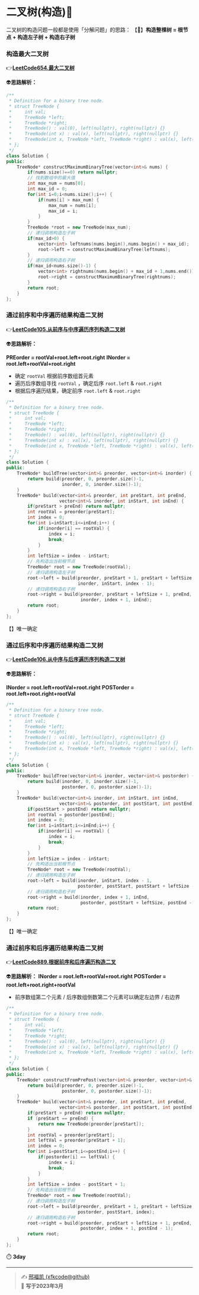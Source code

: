 # 二叉树(构造):construction: 

二叉树的构造问题一般都是使用「分解问题」的思路：
【🥽】**构造整棵树 = 根节点 + 构造左子树 + 构造右子树** 

### 构造最大二叉树

:point_right:[**LeetCode654.最大二叉树**](https://leetcode.cn/problems/maximum-binary-tree/)  

:alien:**思路解析：** 

```C++
/**
 * Definition for a binary tree node.
 * struct TreeNode {
 *     int val;
 *     TreeNode *left;
 *     TreeNode *right;
 *     TreeNode() : val(0), left(nullptr), right(nullptr) {}
 *     TreeNode(int x) : val(x), left(nullptr), right(nullptr) {}
 *     TreeNode(int x, TreeNode *left, TreeNode *right) : val(x), left(left), right(right) {}
 * };
 */
class Solution {
public:
    TreeNode* constructMaximumBinaryTree(vector<int>& nums) {
        if(nums.size()==0) return nullptr;
        // 找到数组中的最大值
        int max_num = nums[0];
        int max_id = 0;
        for(int i=0;i<nums.size();i++) {
            if(nums[i] > max_num) {
                max_num = nums[i];
                max_id = i; 
            }
        }
        TreeNode *root = new TreeNode(max_num);
        // 递归调用构造左子树
        if(max_id>0) {
            vector<int> leftnums(nums.begin(),nums.begin() + max_id); 
            root->left = constructMaximumBinaryTree(leftnums);
        }
        // 递归调用构造右子树
        if(max_id<nums.size()-1) {
            vector<int> rightnums(nums.begin() + max_id + 1,nums.end());
            root->right = constructMaximumBinaryTree(rightnums);
        }
        return root;
    }
};
```

### 通过前序和中序遍历结果构造二叉树

:point_right:[**LeetCode105.从前序与中序遍历序列构造二叉树**](https://leetcode.cn/problems/construct-binary-tree-from-preorder-and-inorder-traversal/)  

:alien:**思路解析：** 

**PREorder = rootVal+root.left+root.right** 
**INorder = root.left+rootVal+root.right** 

- 确定 `rootVal` 根据前序数组首元素
- 遍历后序数组寻找 `rootVal` ，确定后序 `root.left` & `root.right` 
- 根据后序遍历结果，确定前序 `root.left` & `root.right` 

```C++
/**
 * Definition for a binary tree node.
 * struct TreeNode {
 *     int val;
 *     TreeNode *left;
 *     TreeNode *right;
 *     TreeNode() : val(0), left(nullptr), right(nullptr) {}
 *     TreeNode(int x) : val(x), left(nullptr), right(nullptr) {}
 *     TreeNode(int x, TreeNode *left, TreeNode *right) : val(x), left(left), right(right) {}
 * };
 */
class Solution {
public:
    TreeNode* buildTree(vector<int>& preorder, vector<int>& inorder) {
        return build(preorder, 0, preorder.size()-1, 
                     inorder, 0, inorder.size()-1);
    }
    TreeNode* build(vector<int>& preorder, int preStart, int preEnd, 
                    vector<int>& inorder, int inStart, int inEnd) {
        if(preStart > preEnd) return nullptr;
        int rootVal = preorder[preStart];
        int index = 0;
        for(int i=inStart;i<=inEnd;i++) {
            if(inorder[i] == rootVal) {
                index = i;
                break;
            }
        }
        int leftSize = index - inStart;
        // 先构造出当前根节点
        TreeNode* root = new TreeNode(rootVal);
        // 递归调用构造左子树
        root->left = build(preorder, preStart + 1, preStart + leftSize,
                           inorder, inStart, index - 1);
        // 递归调用构造右子树
        root->right = build(preorder, preStart + leftSize + 1, preEnd,
                            inorder, index + 1, inEnd);
        return root;
    }
};
```

【】唯一确定

### 通过后序和中序遍历结果构造二叉树

:point_right:[**LeetCode106.从中序与后序遍历序列构造二叉树**](https://leetcode.cn/problems/construct-binary-tree-from-inorder-and-postorder-traversal/)  

:alien:**思路解析：** 

**INorder = root.left+rootVal+root.right** 
**POSTorder = root.left+root.right+rootVal** 

```C++
/**
 * Definition for a binary tree node.
 * struct TreeNode {
 *     int val;
 *     TreeNode *left;
 *     TreeNode *right;
 *     TreeNode() : val(0), left(nullptr), right(nullptr) {}
 *     TreeNode(int x) : val(x), left(nullptr), right(nullptr) {}
 *     TreeNode(int x, TreeNode *left, TreeNode *right) : val(x), left(left), right(right) {}
 * };
 */
class Solution {
public:
    TreeNode* buildTree(vector<int>& inorder, vector<int>& postorder) {
        return build(inorder, 0, inorder.size()-1,
                     postorder, 0, postorder.size()-1);
    }
    TreeNode* build(vector<int>& inorder, int inStart, int inEnd,
                    vector<int>& postorder, int postStart, int postEnd) {
        if(postStart > postEnd) return nullptr;
        int rootVal = postorder[postEnd];
        int index = 0;
        for(int i=inStart;i<=inEnd;i++) {
            if(inorder[i] == rootVal) {
                index = i;
                break;
            }
        }
        int leftSize = index - inStart;
        // 先构造出当前根节点
        TreeNode* root = new TreeNode(rootVal);
        // 递归调用构造左子树
        root->left = build(inorder, inStart, index - 1,
                           postorder, postStart, postStart + leftSize - 1);
        // 递归调用构造右子树
        root->right = build(inorder, index + 1, inEnd,
                            postorder, postStart + leftSize, postEnd - 1);
        return root;
    }
};
```

【】唯一确定

### 通过前序和后序遍历结果构造二叉树

:point_right:[**LeetCode889.根据前序和后序遍历构造二叉**](https://leetcode.cn/problems/construct-binary-tree-from-preorder-and-postorder-traversal/)   

:alien:**思路解析：** 
**INorder = root.left+rootVal+root.right**
**POSTorder = root.left+root.right+rootVal** 

- 前序数组第二个元素 / 后序数组倒数第二个元素可以确定左边界 / 右边界

```C++
/**
 * Definition for a binary tree node.
 * struct TreeNode {
 *     int val;
 *     TreeNode *left;
 *     TreeNode *right;
 *     TreeNode() : val(0), left(nullptr), right(nullptr) {}
 *     TreeNode(int x) : val(x), left(nullptr), right(nullptr) {}
 *     TreeNode(int x, TreeNode *left, TreeNode *right) : val(x), left(left), right(right) {}
 * };
 */
class Solution {
public:
    TreeNode* constructFromPrePost(vector<int>& preorder, vector<int>& postorder) {
        return build(preorder, 0, preorder.size()-1, 
                     postorder, 0, postorder.size()-1);
    }
    TreeNode* build(vector<int>& preorder, int preStart, int preEnd, 
                    vector<int>& postorder, int postStart, int postEnd) {
        if(preStart > preEnd) return nullptr;
        if (preStart == preEnd) {
            return new TreeNode(preorder[preStart]);
        }
        int rootVal = preorder[preStart];
        int leftVal = preorder[preStart + 1];
        int index = 0;
        for(int i=postStart;i<=postEnd;i++) {
            if(postorder[i] == leftVal) {
                index = i;
                break;
            }
        }
        int leftSize = index - postStart + 1;
        // 先构造出当前根节点
        TreeNode* root = new TreeNode(rootVal);
        // 递归调用构造左子树
        root->left = build(preorder, preStart + 1, preStart + leftSize,
                           postorder, postStart, index);
        // 递归调用构造右子树
        root->right = build(preorder, preStart + leftSize + 1, preEnd,
                            postorder, index + 1, postEnd - 1);
        return root;
    }
};
```





:stopwatch: **3day** 

---
> ✍️ [邢福凯 (xfkcode@github)](https://github.com/xfkcode)  
> 📅 **写于2023年3月** 